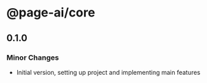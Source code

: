 # @page-ai/core

## 0.1.0

### Minor Changes

- Initial version, setting up project and implementing main features
